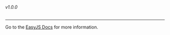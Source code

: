 <h6>v1.0.0</h6>
<hr>
Go to the <a href="https://gavinmorrow.github.io/EasyJS/docs/">EasyJS Docs</a> for more information. 
